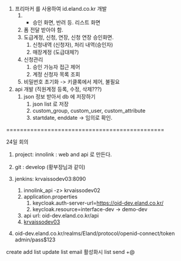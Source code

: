 1. 프리마커 를 사용하여 id.eland.co.kr 개발
	1. + 승인 화면, 반려 등. 리스트 화면
	2. 폼 전달 받아야 함.
	3. 도급계정, 신청, 연장, 신청 연장 승인화면.
		1. 신청내역 (신청자), 처리 내역(승인자)
		2. 매장계정 (도급대체?)
	5. 신청관리
		1. 승인 가능자 접근 제어
		2. 계정 신청자 목록 조회
	6. 비밀번호 초기화 -> 키클록에서 제어, 불필요
2. api 개발 (직원계정 등록, 수정, 삭제???)
	1. json 정보 받아서 db 에 저장하기
		1. json list 로 저장
		2. custom_group, custom_user, custom_attribute
		3. startdate, enddate -> 임의로 확인.

==============================================

24일 회의

1. project: innolink : web and api 로 만든다. 
2. git : develop (황부장님과 같이)
3. jenkins: krvaissodev03:8090
	1. innolink_api -z> krvaissodev02
	2. application.properties
		1. keycloak.auth-server-url=https://oid-dev.eland.co.kr/
		2. keycloak.resource=interface-dev -> demo-dev
	4. api url: oid-dev.eland.co.kr/api
	5. [krvaissodev03](http://krvaissodev03:8090/)

4. oid-dev.eland.co.kr/realms/Eland/protocol/openid-connect/token
admin/pass$123

create add list
update list
email 활성화시 list send
+@